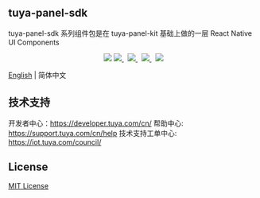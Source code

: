 ## tuya-panel-sdk

tuya-panel-sdk 系列组件包是在 tuya-panel-kit 基础上做的一层 React Native UI Components

<p align="center">
  <img src="https://img.shields.io/github/license/tuya/tuya-panel-sdk.svg" />
  <a href="http://commitizen.github.io/cz-cli/" target="_blank">
    <img src="https://img.shields.io/badge/commitizen-friendly-brightgreen.svg?maxAge=2592000" />
  </a>&nbsp;
  <a href="https://conventionalcommits.org" target="_blank">
    <img src="https://img.shields.io/badge/Conventional%20Commits-1.0.0-brightgreen.svg?maxAge=2592000" />
  </a>&nbsp;
  <a href="https://codecov.io/gh/tuya/tuya-panel-sdk" target="_blank">
    <img src="https://codecov.io/gh/tuya/tuya-panel-sdk/graph/badge.svg" />
  </a>&nbsp;
  <img src="https://github.com/TuyaInc/tuya-panel-kit/workflows/Lint%20Code/badge.svg" />
</p>

[English](./README.md) | 简体中文

## 技术支持

开发者中心：https://developer.tuya.com/cn/
帮助中心: https://support.tuya.com/cn/help
技术支持工单中心: https://iot.tuya.com/council/

## License

[MIT License](https://github.com/tuya/tuya-iotos-embeded-sdk-multimedia/blob/master/LICENSE)
